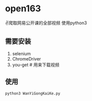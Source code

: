 # open163
✌️爬取网易公开课的全部视频
使用python3

## 需要安装
1. selenium
2. ChromeDriver
3. you-get # 用来下载视频

## 使用
`python3 WanYiGongKaiKe.py`
